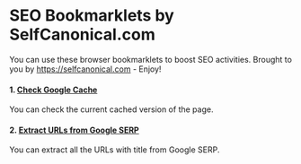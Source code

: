# SEO Bookmarklets by SelfCanonical.com

You can use these browser bookmarklets to boost SEO activities. Brought to you by https://selfcanonical.com - Enjoy!

#### 1. [Check Google Cache](https://github.com/selfcanonical/seo-bookmarklets/blob/main/google-cache.js)
You can check the current cached version of the page.
#### 2. [Extract URLs from Google SERP](https://github.com/selfcanonical/seo-bookmarklets/blob/main/google-serp-urls.js)
You can extract all the URLs with title from Google SERP.
